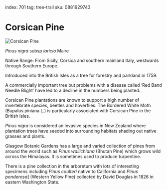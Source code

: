 index: 701
tag: tree-trail
sku: 0881929743

# Corsican Pine

![Corsican Pine](image:corsican-pine.jpg)

<p class="species-info"><em>Pinus nigra</em> subsp <em>laricio</em> Maire</p>

Native Range: From Sicily, Corsica and southern mainland Italy, westwards through Southern Europe.

Introduced into the British Isles as a tree for forestry and parkland in 1759.

A commercially important tree but problems with a disease called ‘Red Band Needle Blight’ have led to a
  decline in the numbers being planted.

Corsican Pine plantations are known to support a high number of invertebrate species, beetles and hoverflies.
  The Bordered White Moth (Bupalus piniana L.) is particularly associated with Corsican Pine in the British Isles.

_Pinus nigra_ is considered an invasive species in New Zealand where plantation trees have seeded into surrounding
  habitats shading out native grasses and plants.

Glasgow Botanic Gardens has a large and varied collection of pines from around the world such as
_Pinus wallichiana_ (Bhutan Pine) which grows wild across the Himalayas. It is sometimes
used to produce turpentine.

There is a pine collection in the arboretum with lots of interesting specimens including
_Pinus coulteri_
native to California and _Pinus ponderosa_] (Western Yellow Pine) collected by
David Douglas in 1826 in eastern Washington State.